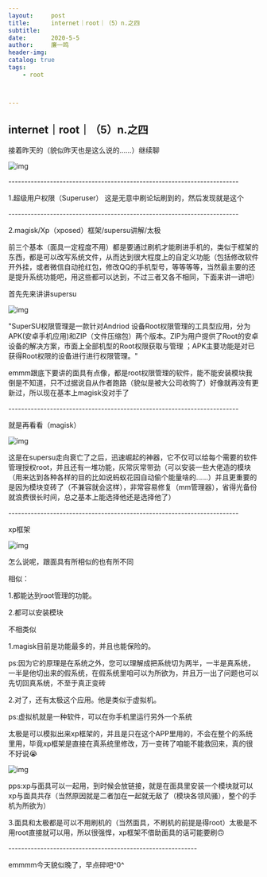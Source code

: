 ```yaml
---
layout:     post
title:      internet｜root｜（5）n.之四
subtitle:   
date:       2020-5-5
author:     廉一鸣
header-img: 
catalog: true
tags:
    - root



---
```


## internet｜root｜（5）n.之四

接着昨天的（貌似昨天也是这么说的……）继续聊

![img](https://mmbiz.qpic.cn/mmbiz_jpg/tMsLbdfwxoM1RsE6UibVibAPqPCqG3ibImlFlvEeVP30D3LwkukicYOafdSS684twY8HZWibFIUSnVFdtLup17GSEmQ/640?wx_fmt=jpeg&tp=webp&wxfrom=5&wx_lazy=1&wx_co=1)



\------------------------------------------------------------------------

1.超级用户权限（Superuser）
这是无意中刷论坛刷到的，然后发现就是这个

\------------------------------------------------------------------------

2.magisk/Xp（xposed）框架/supersu讲解/太极

前三个基本（面具一定程度不用）都是要通过刷机才能刷进手机的，类似于框架的东西，都是可以改写系统文件，从而达到很大程度上的自定义功能（包括修改软件开外挂，或者微信自动抢红包，修改QQ的手机型号，等等等等，当然最主要的还是提升系统功能吧，用这些都可以达到，不过三者又各不相同，下面来讲一讲吧）

首先先来讲讲supersu

![img](https://mmbiz.qpic.cn/mmbiz_jpg/tMsLbdfwxoM1RsE6UibVibAPqPCqG3ibImlcwSrBjKZAZ8DcFickvAvm9l56QujnziaNxS8I3Z4Xf6l9WibHiaHgbVVYQ/640?wx_fmt=jpeg&tp=webp&wxfrom=5&wx_lazy=1&wx_co=1)

"SuperSU权限管理是一款针对Andriod 设备Root权限管理的工具型应用，分为APK(安卓手机应用)和ZIP（文件压缩包）两个版本。ZIP为用户提供了Root的安卓设备的解决方案，市面上全部机型的Root权限获取与管理 ；APK主要功能是对已获得Root权限的设备进行进行权限管理。"

emmm跟底下要讲的面具有点像，都是root权限管理的软件，能不能安装模块我倒是不知道，只不过据说自从作者跑路（貌似是被大公司收购了）好像就再没有更新过，所以现在基本上magisk没对手了

\------------------------------------------------------------------------

就是再看看（magisk）

![img](https://mmbiz.qpic.cn/mmbiz_jpg/tMsLbdfwxoM1RsE6UibVibAPqPCqG3ibImluUTj72EgAib72cK07aaUCHAKRWeA3K4vUT4yjIhCEzTaxIkO4ogbmeA/640?wx_fmt=jpeg&tp=webp&wxfrom=5&wx_lazy=1&wx_co=1)

这是在supersu走向衰亡了之后，迅速崛起的神器，它不仅可以给每个需要的软件管理授权root，并且还有一堆功能，灰常灰常带劲（可以安装一些大佬造的模块（用来达到各种各样的目的比如说蚂蚁花园自动偷个能量啥的……）并且更重要的是因为模块变砖了（不兼容就会这样），非常容易修复（mm管理器），省得光备份就浪费很长时间，总之基本上能选择他还是选择他了）

\------------------------------------------------------------------------

xp框架

![img](https://mmbiz.qpic.cn/mmbiz_jpg/tMsLbdfwxoM1RsE6UibVibAPqPCqG3ibImlmQFE0GVQ7KAqIiaxibUI3MnXYEz3oXG1sZpwVe5YoVBCOfOqibvbSBjLw/640?wx_fmt=jpeg&tp=webp&wxfrom=5&wx_lazy=1&wx_co=1)

怎么说呢，跟面具有所相似的也有所不同

相似：

1.都能达到root管理的功能。

2.都可以安装模块

不相类似

1.magisk目前是功能最多的，并且也能保险的。

ps:因为它的原理是在系统之外，您可以理解成把系统切为两半，一半是真系统，一半是他切出来的假系统，在假系统里咱可以为所欲为，并且万一出了问题也可以先切回真系统，不至于真正变砖

2.对了，还有太极这个应用。他是类似于虚拟机。

ps:虚拟机就是一种软件，可以在你手机里运行另外一个系统

太极是可以模拟出来xp框架的，并且是只在这个APP里用的，不会在整个的系统里用，毕竟xp框架是直接在真系统里修改，万一变砖了咱能不能救回来，真的很不好说😭

![img](https://mmbiz.qpic.cn/mmbiz_jpg/tMsLbdfwxoPF37WkaiauBf6BBEjUL0yrd7tM7DWdYu1icRGQ2FibyDOpUlOhVg7Edvpxvoe2rZ6l3kE5Kic1f2XzIA/640?wx_fmt=jpeg&tp=webp&wxfrom=5&wx_lazy=1&wx_co=1)

pps:xp与面具可以一起用，到时候会放链接，就是在面具里安装一个模块就可以xp与面具共存（当然原因就是二者加在一起就无敌了（模块各领风骚），整个的手机为所欲为）

3.面具和太极都是可以不用刷机的（当然面具，不刷机的前提是得root）太极是不用root直接就可以用，所以很强悍，xp框架不借助面具的话可能要刷🙃

\-----------------------------------------------------------

emmmm今天貌似晚了，早点碎吧^0^

